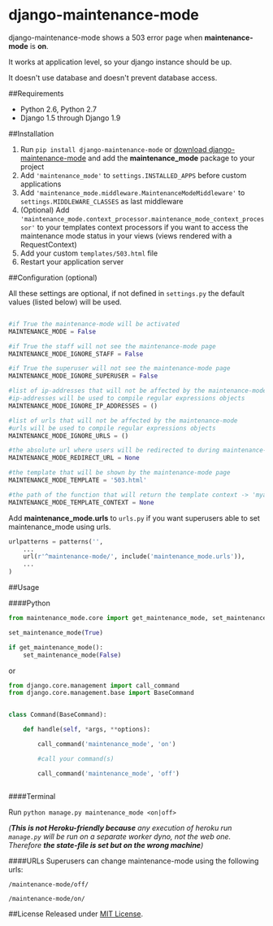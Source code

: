 # django-maintenance-mode
django-maintenance-mode shows a 503 error page when **maintenance-mode** is **on**.

It works at application level, so your django instance should be up.

It doesn't use database and doesn't prevent database access.

##Requirements
- Python 2.6, Python 2.7
- Django 1.5 through Django 1.9

##Installation

1. Run ``pip install django-maintenance-mode`` or [download django-maintenance-mode](http://pypi.python.org/pypi/django-maintenance-mode) and add the **maintenance_mode** package to your project
2. Add ``'maintenance_mode'`` to ``settings.INSTALLED_APPS`` before custom applications
3. Add ``'maintenance_mode.middleware.MaintenanceModeMiddleware'`` to ``settings.MIDDLEWARE_CLASSES`` as last middleware
4. (Optional) Add ``'maintenance_mode.context_processor.maintenance_mode_context_processor'`` to your templates context processors if you want to access the maintenance mode status in your views (views rendered with a RequestContext) 
5. Add your custom ``templates/503.html`` file
6. Restart your application server

##Configuration (optional)

All these settings are optional, if not defined in ``settings.py`` the default values (listed below) will be used.

```python

#if True the maintenance-mode will be activated
MAINTENANCE_MODE = False

#if True the staff will not see the maintenance-mode page
MAINTENANCE_MODE_IGNORE_STAFF = False

#if True the superuser will not see the maintenance-mode page
MAINTENANCE_MODE_IGNORE_SUPERUSER = False

#list of ip-addresses that will not be affected by the maintenance-mode
#ip-addresses will be used to compile regular expressions objects
MAINTENANCE_MODE_IGNORE_IP_ADDRESSES = ()

#list of urls that will not be affected by the maintenance-mode
#urls will be used to compile regular expressions objects
MAINTENANCE_MODE_IGNORE_URLS = ()

#the absolute url where users will be redirected to during maintenance-mode
MAINTENANCE_MODE_REDIRECT_URL = None

#the template that will be shown by the maintenance-mode page
MAINTENANCE_MODE_TEMPLATE = '503.html'

#the path of the function that will return the template context -> 'myapp.mymodule.myfunction'
MAINTENANCE_MODE_TEMPLATE_CONTEXT = None
```
Add **maintenance_mode.urls** to ``urls.py`` if you want superusers able to set maintenance_mode using urls.

```python
urlpatterns = patterns('',
    ...
    url(r'^maintenance-mode/', include('maintenance_mode.urls')),
    ...
)
```

##Usage

####Python
```python
from maintenance_mode.core import get_maintenance_mode, set_maintenance_mode

set_maintenance_mode(True)

if get_maintenance_mode():
    set_maintenance_mode(False)
```
or
```python
from django.core.management import call_command
from django.core.management.base import BaseCommand


class Command(BaseCommand):

    def handle(self, *args, **options):

        call_command('maintenance_mode', 'on')

        #call your command(s)

        call_command('maintenance_mode', 'off')



```

####Terminal

Run ``python manage.py maintenance_mode <on|off>``

*(****This is not Heroku-friendly because*** *any execution of heroku run `manage.py` will be run on a separate worker dyno, not the web one. Therefore* ***the state-file is set but on the wrong machine****)*

####URLs
Superusers can change maintenance-mode using the following urls:

``/maintenance-mode/off/``

``/maintenance-mode/on/``

##License
Released under [MIT License](LICENSE).
